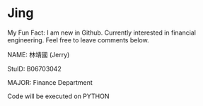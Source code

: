 # Jing

My Fun Fact: I am new in Github. Currently interested in financial engineering. Feel free to leave comments below.

NAME: 林靖國 (Jerry)

StuID: B06703042

MAJOR: Finance Department

Code will be executed on PYTHON
